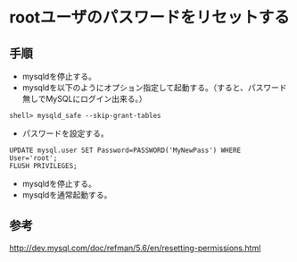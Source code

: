 ﻿# rootユーザのパスワードをリセットする

## 手順

- mysqldを停止する。
- mysqldを以下のようにオプション指定して起動する。（すると、パスワード無しでMySQLにログイン出来る。）

```clike
shell> mysqld_safe --skip-grant-tables 
```

- パスワードを設定する。

```clike
UPDATE mysql.user SET Password=PASSWORD('MyNewPass') WHERE User='root';
FLUSH PRIVILEGES;
```

- mysqldを停止する。
- mysqldを通常起動する。

## 参考
http://dev.mysql.com/doc/refman/5.6/en/resetting-permissions.html
